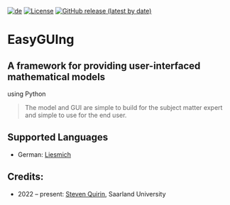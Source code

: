 [![de](https://img.shields.io/badge/lang-de-green.svg)](README.de.md)
[![License](https://img.shields.io/badge/license-LGPL-green)](COPYING)
[![GitHub release (latest by date)](https://img.shields.io/github/v/release/s-quirin/EasyGUIng)](https://github.com/s-quirin/EasyGUIng/releases)

# EasyGUIng
## A framework for providing user-interfaced mathematical models
using Python
>The model and GUI are simple to build for the subject matter expert and simple to use for the end user.

## Supported Languages
- German: [Liesmich](README.de.md)

## Credits:
* 2022 – present: [Steven Quirin](https://github.com/s-quirin), Saarland University
